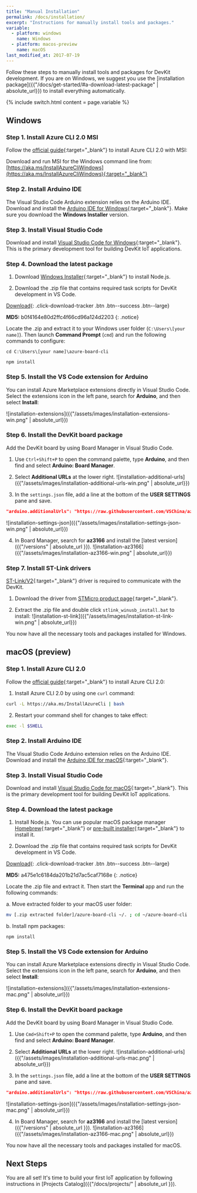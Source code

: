 ```yaml
---
title: "Manual Installation"
permalink: /docs/installation/
excerpt: "Instructions for manually install tools and packages."
variable:
  - platform: windows
    name: Windows
  - platform: macos-preview
    name: macOS
last_modified_at: 2017-07-19
---
```


Follow these  steps to manually install tools and packages for DevKit development. If you are on Windows, we suggest you use the [installation package]({{"/docs/get-started/#a-download-latest-package" | absolute_url}}) to install everything automatically.

{% include switch.html content = page.variable %}

## Windows

### Step 1. Install Azure CLI 2.0 MSI

Follow the [official guide](https://docs.microsoft.com/en-us/cli/azure/install-azure-cli#windows){:target="_blank"} to install Azure CLI 2.0 with MSI:

Download and run MSI for the Windows command line from: [https://aka.ms/InstallAzureCliWindows](https://aka.ms/InstallAzureCliWindows){:target="_blank"}

### Step 2. Install Arduino IDE

The Visual Studio Code Arduino extension relies on the Arduino IDE. Download and install the [Arduino IDE for Windows](https://www.arduino.cc/en/Main/Software){:target="_blank"}. Make sure you download the **Windows Installer** version.

### Step 3. Install Visual Studio Code

Download and install [Visual Studio Code for Windows](https://code.visualstudio.com/){:target="_blank"}. This is the primary development tool for building DevKit IoT applications.

### Step 4. Download the latest package

1. Download [Windows Installer](https://nodejs.org/en/download/){:target="_blank"} to install Node.js.

2. Download the .zip file that contains required task scripts for DevKit development in VS Code.

  [<i class='fa fa-download'></i> Download](https://aka.ms/devkit/prod/installpackage/tasks/latest){: .click-download-tracker .btn .btn--success .btn--large}

  **MD5:** b0f4164e80d2ffc4f66cd96a124d2203
  {: .notice}

  Locate the .zip and extract it to your Windows user folder (`C:\Users\[your name]`). Then launch **Command Prompt** (`cmd`) and run the following commands to configure:

  ```
  cd C:\Users\[your name]\azure-board-cli

  npm install
  ```

### Step 5. Install the VS Code extension for Arduino

You can install Azure Marketplace extensions directly in Visual Studio Code. Select the extensions icon in the left pane, search for **Arduino**, and then select **Install**:

![installation-extensions]({{"/assets/images/installation-extensions-win.png" | absolute_url}})

### Step 6. Install the DevKit board package

Add the DevKit board by using Board Manager in Visual Studio Code.

1. Use `Ctrl+Shift+P` to open the command palette, type **Arduino**, and then find and select **Arduino: Board Manager**.

2. Select **Additional URLs** at the lower right.
 ![installation-additional-urls]({{"/assets/images/installation-additional-urls-win.png" | absolute_url}})

3. In the `settings.json` file, add a line at the bottom of the **USER SETTINGS** pane and save.
 ```json
 "arduino.additionalUrls": "https://raw.githubusercontent.com/VSChina/azureiotdevkit_tools/master/package_azureboard_index.json"
 ```
 ![installation-settings-json]({{"/assets/images/installation-settings-json-win.png" | absolute_url}})

4. In Board Manager, search for **az3166** and install the [latest version]({{"/versions" | absolute_url }}).
 ![installation-az3166]({{"/assets/images/installation-az3166-win.png" | absolute_url}})

### Step 7. Install ST-Link drivers

[ST-Link/V2](http://www.st.com/en/development-tools/st-link-v2.html){:target="_blank"} driver is required to communicate with the DevKit. 

1. Download the driver from [STMicro product page](http://www.st.com/en/embedded-software/stsw-link009.html){:target="_blank"}.

2. Extract the .zip file and double click `stlink_winusb_install.bat` to install:
 ![installation-st-link]({{"/assets/images/installation-st-link-win.png" | absolute_url}})


You now have all the necessary tools and packages installed for Windows.

## macOS (preview)

### Step 1. Install Azure CLI 2.0

Follow the [official guide](https://docs.microsoft.com/en-us/cli/azure/install-azure-cli#macos){:target="_blank"} to install Azure CLI 2.0:

1. Install Azure CLI 2.0 by using one `curl` command:
  ```bash
  curl -L https://aka.ms/InstallAzureCli | bash
  ```

2. Restart your command shell for changes to take effect:
  ```bash
  exec -l $SHELL
  ```

### Step 2. Install Arduino IDE

The Visual Studio Code Arduino extension relies on the Arduino IDE. Download and install the [Arduino IDE for macOS](https://www.arduino.cc/en/Main/Software){:target="_blank"}.

### Step 3. Install Visual Studio Code

Download and install [Visual Studio Code for macOS](https://code.visualstudio.com/){:target="_blank"}. This is the primary development tool for building DevKit IoT applications.

### Step 4. Download the latest package

1. Install Node.js. You can use popular macOS package manager [Homebrew](https://brew.sh/){:target="_blank"} or [pre-built installer](https://nodejs.org/en/download/){:target="_blank"} to install it.

2. Download the .zip file that contains required task scripts for DevKit development in VS Code.

  [<i class='fa fa-download'></i> Download](https://aka.ms/devkit/prod/installpackage/mac/latest){: .click-download-tracker .btn .btn--success .btn--large}

  **MD5:** a475e1c6184da201b21d7ac5caf7168e
  {: .notice}

  Locate the .zip file and extract it. Then start the **Terminal** app and run the following commands:

  a. Move extracted folder to your macOS user folder:
  ```bash
  mv [.zip extracted folder]/azure-board-cli ~/. ; cd ~/azure-board-cli
  ```
  
  b. Install npm packages:
  ```
  npm install
  ```

### Step 5. Install the VS Code extension for Arduino

You can install Azure Marketplace extensions directly in Visual Studio Code. Select the extensions icon in the left pane, search for **Arduino**, and then select **Install**:

![installation-extensions]({{"/assets/images/installation-extensions-mac.png" | absolute_url}})

### Step 6. Install the DevKit board package

Add the DevKit board by using Board Manager in Visual Studio Code.

1. Use `Cmd+Shift+P` to open the command palette, type **Arduino**, and then find and select **Arduino: Board Manager**.

2. Select **Additional URLs** at the lower right.
 ![installation-additional-urls]({{"/assets/images/installation-additional-urls-mac.png" | absolute_url}})

3. In the `settings.json` file, add a line at the bottom of the **USER SETTINGS** pane and save.
 ```json
 "arduino.additionalUrls": "https://raw.githubusercontent.com/VSChina/azureiotdevkit_tools/master/package_azureboard_index.json"
 ```
 ![installation-settings-json]({{"/assets/images/installation-settings-json-mac.png" | absolute_url}})

4. In Board Manager, search for **az3166** and install the [latest version]({{"/versions" | absolute_url }}).
 ![installation-az3166]({{"/assets/images/installation-az3166-mac.png" | absolute_url}})

You now have all the necessary tools and packages installed for macOS.

## Next Steps

You are all set! It's time to build your first IoT application by following instructions in [Projects Catalog]({{"/docs/projects/" | absolute_url }}).
